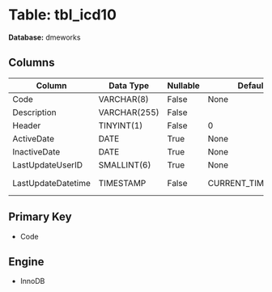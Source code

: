 # Table: tbl_icd10

**Database:** dmeworks

## Columns

| Column | Data Type | Nullable | Default | Extra |
|--------|-----------|----------|---------|-------|
| Code | VARCHAR(8) | False | None | None |
| Description | VARCHAR(255) | False |  | None |
| Header | TINYINT(1) | False | 0 | None |
| ActiveDate | DATE | True | None | None |
| InactiveDate | DATE | True | None | None |
| LastUpdateUserID | SMALLINT(6) | True | None | None |
| LastUpdateDatetime | TIMESTAMP | False | CURRENT_TIMESTAMP | ON UPDATE CURRENT_TIMESTAMP |

## Primary Key
- Code

## Engine
- InnoDB
